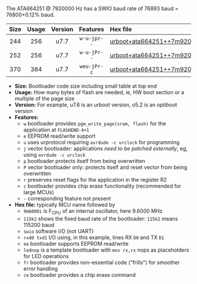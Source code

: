 The ATA664251 @ 7920000 Hz has a SWIO baud rate of 76893 baud = 76800+0.12% baud.

|Size|Usage|Version|Features|Hex file|
|:-:|:-:|:-:|:-:|:--|
|244|256|u7.7|`w-u-jpr--`|[urboot+ata664251++7m9200i+++76k8_swio_rxa0_txa1_lednop.hex](https://raw.githubusercontent.com/stefanrueger/urboot.hex/main/mcus/ata664251/internal_oscillator/fint++7m9200_Hz/br+++76k8_bps/urboot+ata664251++7m9200i+++76k8_swio_rxa0_txa1_lednop.hex)|
|252|256|u7.7|`w-u-jPr--`|[urboot+ata664251++7m9200i+++76k8_swio_rxa0_txa1.hex](https://raw.githubusercontent.com/stefanrueger/urboot.hex/main/mcus/ata664251/internal_oscillator/fint++7m9200_Hz/br+++76k8_bps/urboot+ata664251++7m9200i+++76k8_swio_rxa0_txa1.hex)|
|370|384|u7.7|`weu-jPr-c`|[urboot+ata664251++7m9200i+++76k8_swio_rxa0_txa1_ee_lednop_fr_ce.hex](https://raw.githubusercontent.com/stefanrueger/urboot.hex/main/mcus/ata664251/internal_oscillator/fint++7m9200_Hz/br+++76k8_bps/urboot+ata664251++7m9200i+++76k8_swio_rxa0_txa1_ee_lednop_fr_ce.hex)|

- **Size:** Bootloader code size including small table at top end
- **Usage:** How many bytes of flash are needed, ie, HW boot section or a multiple of the page size
- **Version:** For example, u7.6 is an urboot version, o5.2 is an optiboot version
- **Features:**
  + `w` bootloader provides `pgm_write_page(sram, flash)` for the application at `FLASHEND-4+1`
  + `e` EEPROM read/write support
  + `u` uses urprotocol requiring `avrdude -c urclock` for programming
  + `j` vector bootloader: applications *need to be patched externally*, eg, using `avrdude -c urclock`
  + `p` bootloader protects itself from being overwritten
  + `P` vector bootloader only: protects itself and reset vector from being overwritten
  + `r` preserves reset flags for the application in the register R2
  + `c` bootloader provides chip erase functionality (recommended for large MCUs)
  + `-` corresponding feature not present
- **Hex file:** typically MCU name followed by
  + `9m6000i` is F<sub>CPU</sub> of an internal oscillator, here 9.6000 MHz
  + `115k2` shows the fixed baud rate of the bootloader: `115k2` means 115200 baud
  + `swio` software I/O (not UART)
  + `rxd0 txd1` I/O using, in this example, lines RX `D0` and TX `D1`
  + `ee` bootloader supports EEPROM read/write
  + `lednop` is a template bootloader with `mov rx,rx` nops as placeholders for LED operations
  + `fr` bootloader provides non-essential code ("frills") for smoother error handling
  + `ce` bootloader provides a chip erase command
